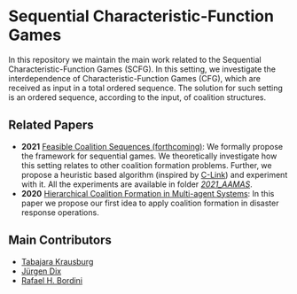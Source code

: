# Sequential Characteristic-Function Games

In this repository we maintain the main work related to the Sequential Characteristic-Function Games (SCFG). In this setting, we investigate the interdependence of Characteristic-Function Games (CFG), which are received as input in a total ordered sequence. The solution for such setting is an ordered sequence, according to the input, of coalition structures. 

## Related Papers
- **2021** [Feasible Coalition Sequences (forthcoming)](): We formally propose the framework for sequential games. We theoretically investigate how this setting relates to other coalition formation problems. Further, we propose a heuristic based algorithm (inspired by [C-Link](https://www.sciencedirect.com/science/article/pii/S0952197616302536)) and experiment with it. All the experiments are available in folder [*2021_AAMAS*](https://github.com/smart-pucrs/SCFG/tree/main/2021_AAMAS).
- **2020** [Hierarchical Coalition Formation in Multi-agent Systems](https://link.springer.com/chapter/10.1007%2F978-3-030-53829-3_23): In this paper we propose our first idea to apply coalition formation in disaster response operations.

## Main Contributors
- [Tabajara Krausburg](https://github.com/TabajaraKrausburg)
- [Jürgen Dix](https://www.in.tu-clausthal.de/index.php?id=cigmember_dix)
- [Rafael H. Bordini](https://inf.pucrs.br/r.bordini/Rafael_Bordini/Welcome.html)
